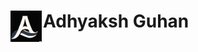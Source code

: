 <h1>
    <img align="left" width="50px" style="padding-right:2px;" src="/Assets/vectorized_AG.svg" alt="The letters 'A' and 'G' melded together in a wave form" />
    Adhyaksh Guhan
</h1>

<!--
**Fiddler46/Fiddler46** is a ✨ _special_ ✨ repository because its `README.md` (this file) appears on your GitHub profile.

Here are some ideas to get you started:

- 🔭 I’m currently working on ...
- 🌱 I’m currently learning ...
- 👯 I’m looking to collaborate on ...
- 🤔 I’m looking for help with ...
- 💬 Ask me about ...
- 📫 How to reach me: ...
- 😄 Pronouns: ...
- ⚡ Fun fact: ...
-->
